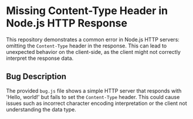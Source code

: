 # Missing Content-Type Header in Node.js HTTP Response

This repository demonstrates a common error in Node.js HTTP servers: omitting the `Content-Type` header in the response.  This can lead to unexpected behavior on the client-side, as the client might not correctly interpret the response data.

## Bug Description
The provided `bug.js` file shows a simple HTTP server that responds with 'Hello, world!' but fails to set the `Content-Type` header.  This could cause issues such as incorrect character encoding interpretation or the client not understanding the data type.